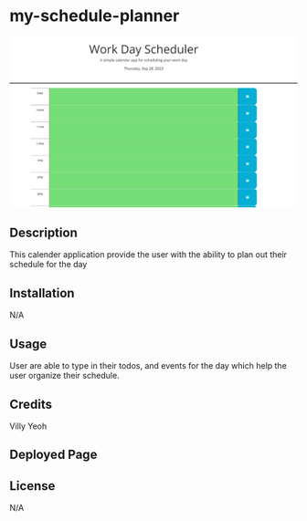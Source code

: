 # my-schedule-planner

![Work-Day-Scheduler](./assets/image/scheduler%20img.PNG)

## Description

This calender application provide the user with the ability to plan out their schedule for the day

## Installation

N/A

## Usage 

User are able to type in their todos, and events for the day which help the user organize their schedule. 


## Credits

Villy Yeoh


## Deployed Page



## License

N/A